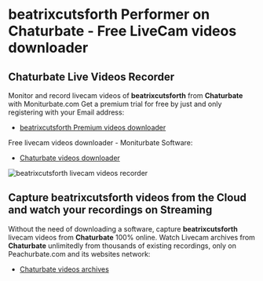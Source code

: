 # beatrixcutsforth Performer on Chaturbate - Free LiveCam videos downloader

## Chaturbate Live Videos Recorder

Monitor and record livecam videos of **beatrixcutsforth** from **Chaturbate** with Moniturbate.com
Get a premium trial for free by just and only registering with your Email address:
* [beatrixcutsforth Premium videos downloader](https://moniturbate.com/request-demo-licence-key.html)

Free livecam videos downloader - Moniturbate Software:
* [Chaturbate videos downloader](https://moniturbate.com/moniturbate-download-software.html)

![beatrixcutsforth livecam videos recorder](https://peachurnet.com/templates/moniturbate-software.png)


## Capture beatrixcutsforth videos from the Cloud and watch your recordings on Streaming

Without the need of downloading a software, capture **beatrixcutsforth** livecam videos from **Chaturbate** 100% online.
Watch Livecam archives from **Chaturbate** unlimitedly from thousands of existing recordings, only on Peachurbate.com and its websites network:
* [Chaturbate videos archives](https://peachurnet.com/)